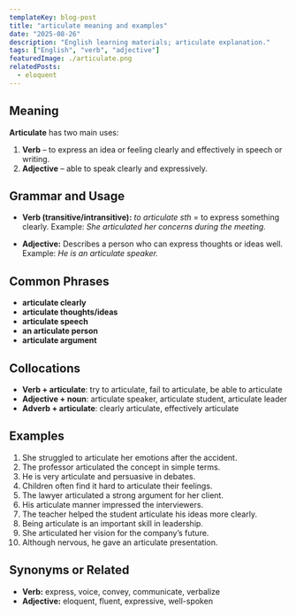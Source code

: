 ```yaml
---
templateKey: blog-post
title: "articulate meaning and examples"
date: "2025-08-26"
description: "English learning materials; articulate explanation."
tags: ["English", "verb", "adjective"]
featuredImage: ./articulate.png
relatedPosts:
  - eloquent
---
```


## Meaning

**Articulate** has two main uses:

1. **Verb** – to express an idea or feeling clearly and effectively in speech or writing.
2. **Adjective** – able to speak clearly and expressively.

## Grammar and Usage

- **Verb (transitive/intransitive):**
  _to articulate sth_ = to express something clearly.
  Example: _She articulated her concerns during the meeting._

- **Adjective:**
  Describes a person who can express thoughts or ideas well.
  Example: _He is an articulate speaker._

## Common Phrases

- **articulate clearly**
- **articulate thoughts/ideas**
- **articulate speech**
- **an articulate person**
- **articulate argument**

## Collocations

- **Verb + articulate**: try to articulate, fail to articulate, be able to articulate
- **Adjective + noun**: articulate speaker, articulate student, articulate leader
- **Adverb + articulate**: clearly articulate, effectively articulate

## Examples

1. She struggled to articulate her emotions after the accident.
2. The professor articulated the concept in simple terms.
3. He is very articulate and persuasive in debates.
4. Children often find it hard to articulate their feelings.
5. The lawyer articulated a strong argument for her client.
6. His articulate manner impressed the interviewers.
7. The teacher helped the student articulate his ideas more clearly.
8. Being articulate is an important skill in leadership.
9. She articulated her vision for the company’s future.
10. Although nervous, he gave an articulate presentation.

## Synonyms or Related

- **Verb:** express, voice, convey, communicate, verbalize
- **Adjective:** eloquent, fluent, expressive, well-spoken
